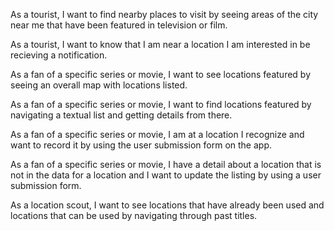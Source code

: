 As a tourist, I want to find nearby places to visit by seeing areas of the city near me that have been featured in television or film.

As a tourist, I want to know that I am near a location I am interested in be recieving a notification.

As a fan of a specific series or movie, I want to see locations featured by seeing an overall map with locations listed.

As a fan of a specific series or movie, I want to find locations featured by navigating a textual list and getting details from there. 

As a fan of a specific series or movie, I am at a location I recognize and want to record it by using the user submission form on the app. 

As a fan of a specific series or movie, I have a detail about a location that is not in the data for a location and I want to update the listing by using a user submission form.

As a location scout, I want to see locations that have already been used and locations that can be used by navigating through past titles.
